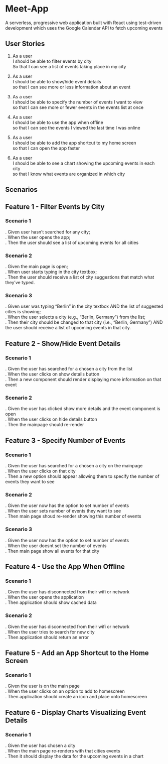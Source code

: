 # Meet-App

A serverless, progressive web application built with React using test-driven development which uses the Google Calendar API to fetch upcoming events

## User Stories

1.  As a user
    <br>
    I should be able to filter events by city
    <br>
    So that I can see a list of events taking place in my city

2.  As a user
    <br>
    I should be able to show/hide event details
    <br>
    so that I can see more or less information about an event

3.  As a user
    <br>
    I should be able to specify the number of events I want to view
    <br>
    so that I can see more or fewer events in the events list at once

4.  As a user
    <br>
    I should be able to use the app when offline
    <br>
    so that I can see the events I viewed the last time I was online

5.  As a user
    <br>
    I should be able to add the app shortcut to my home screen
    <br>
    so that I can open the app faster

6.  As a user
    <br>
    I should be able to see a chart showing the upcoming events in each city
    <br>
    so that I know what events are organized in which city

## Scenarios

## Feature 1 - Filter Events by City

### Scenario 1

. Given user hasn’t searched for any city;
<br>
. When the user opens the app;
<br>
. Then the user should see a list of upcoming events for all cities

### Scenario 2

. Given the main page is open;
<br>
. When user starts typing in the city textbox;
<br>
. Then the user should receive a list of city suggestions that match what they’ve typed.

### Scenario 3

. Given user was typing “Berlin” in the city textbox AND the list of suggested cities is showing;
<br>
. When the user selects a city (e.g., “Berlin, Germany”) from the list;
<br>
. Then their city should be changed to that city (i.e., “Berlin, Germany”) AND the user should receive a list of upcoming events in that city.

## Feature 2 - Show/Hide Event Details

### Scenario 1

. Given the user has searched for a chosen a city from the list
<br>
. When the user clicks on show details button
<br>
. Then a new component should render displaying more information on that event

### Scenario 2

. Given the user has clicked show more details and the event component is open
<br>
. When the user clicks on hide details button
<br>
. Then the mainpage should re-render

## Feature 3 - Specify Number of Events

### Scenario 1

. Given the user has searched for a chosen a city on the mainpage
<br>
. When the user clicks on that city
<br>
. Then a new option should appear allowing them to specify the number of events they want to see

### Scenario 2

. Given the user now has the option to set number of events
<br>
. When the user sets number of events they want to see
<br>
. Then main page shoud re-render showing this number of events

### Scenario 3

. Given the user now has the option to set number of events
<br>
. When the user doesnt set the number of events
<br>
. Then main page show all events for that city

## Feature 4 - Use the App When Offline

### Scenario 1

. Given the user has disconnected from their wifi or network
<br>
. When the user opens the application
<br>
. Then application should show cached data

### Scenario 2

. Given the user has disconnected from their wifi or network
<br>
. When the user tries to search for new city
<br>
. Then application should return an error

## Feature 5 - Add an App Shortcut to the Home Screen

### Scenario 1

. Given the user is on the main page
<br>
. When the user clicks on an option to add to homescreen
<br>
. Then application should create an icon and place onto homescreen

## Feature 6 - Display Charts Visualizing Event Details

### Scenario 1

. Given the user has chosen a city
<br>
. When the main page re-renders with that cities events
<br>
. Then it should display the data for the upcoming events in a chart

